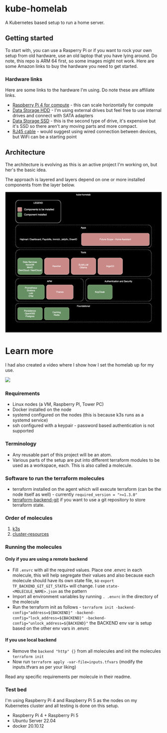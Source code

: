 # kube-homelab

A Kubernetes based setup to run a home server.

## Getting started


To start with, you can use a Rasperry Pi or if you want to rock your own setup from old hardware, use an old laptop that you have lying around. Do note, this repo is ARM 64 first, so some images might not work. Here are some Amazon links to buy the hardware you need to get started.

### Hardware links

Here are some links to the hardware I'm using. Do note these are affiliate links.

- [Raspberry Pi 4 for compute](https://www.amazon.in/Raspberry-Pi-Cortex-A76-Computer-RPI5-8GB-SINGLE/dp/B0CK2FCG1K?crid=EKBEAN3NPRMC&dib=eyJ2IjoiMSJ9.elFH5y0l5x9aR3GfFvFqYY_JXnW6E_F5Z5YSKW5wM_9nwP5FBIxx-Jcf9zliTMNa3kDMrGmsqRcAhlvSN5DpipOaZb0MUEuDNOpa36R_OnwGw4zTbhOWkLmX9zbscB66_DwwRzv5IlCSPO1RYnLASbtGrd2Hjx3RWndsM7ukjVP1iUgk8_1qLfaV4K2iW-LzT2rn6dpzVqfr92tMdFYwx8HnrJ8ArKDsVgogVWpzi64.EpCKj_jvi4HxDmy47aEJggqC4zWiJSRs6Ju9sEJIg4A&dib_tag=se&keywords=raspberry+pi+5+8gb&nsdOptOutParam=true&qid=1744222175&sprefix=raspberry%2Caps%2C291&sr=8-2&linkCode=ll1&tag=withsahu-21&linkId=f9f43728ee08d0a17d7a1c6113df613d&language=en_IN&ref_=as_li_ss_tl) - this can scale horizontally for compute
- [Data Storage HDD](https://www.amazon.in/Passport-Portable-External-Drive-Black/dp/B07VTFN6HM?crid=3NVTLLDOLACP5&dib=eyJ2IjoiMSJ9.dJYp26oYdVWMB4Dh258mLxkBu4GDQGYu5zfkFMnRlpOIMTQjfJEfgBkeozy-Vb7ljOykLPac9rl_V3dbfZH7ne1n0fLsFgp4j-sSa01oDCOI8DekSHhOrdAvitNEYn-6uhD-74uDPteo81aOLhwOeF_nlvfWHjF0wAjOdcLueso5GjgozA1kSs5J2W8I_XfVId_Mjo-Bpo_y21tzSiciNO3YIUrpzoOKZg1LdlfsPvk.bQghFuZg0piRLweqhmcUcNFDlIU5cbCWQgSo2-peD7Q&dib_tag=se&keywords=wd+ssd+external&nsdOptOutParam=true&qid=1744222464&sprefix=wd+ssd+extern%2Caps%2C510&sr=8-17&linkCode=ll1&tag=withsahu-21&linkId=24996123e7343a8fa8b7f1b79c56bc78&language=en_IN&ref_=as_li_ss_tl) - I'm using external drives but feel free to use internal drives and connect with SATA adapters
- [Data Storage SSD](https://www.amazon.in/Portable-Protection-Compatible-Warranty-SDSSDE30-1T00-G26/dp/B0C5JQ68FY/ref=sr_1_6?crid=3NVTLLDOLACP5&dib=eyJ2IjoiMSJ9.dJYp26oYdVWMB4Dh258mLxkBu4GDQGYu5zfkFMnRlpOIMTQjfJEfgBkeozy-Vb7ljOykLPac9rl_V3dbfZH7ne1n0fLsFgp4j-sSa01oDCOI8DekSHhOrdAvitNEYn-6uhD-74uDPteo81aOLhwOeF_nlvfWHjF0wAjOdcLueso5GjgozA1kSs5J2W8I_XfVId_Mjo-Bpo_y21tzSiciNO3YIUrpzoOKZg1LdlfsPvk.bQghFuZg0piRLweqhmcUcNFDlIU5cbCWQgSo2-peD7Q&dib_tag=se&keywords=wd%2Bssd%2Bexternal&nsdOptOutParam=true&qid=1744222464&sprefix=wd%2Bssd%2Bextern%2Caps%2C510&sr=8-6&th=1) - this is the second type of drive, it's expensive but it's SSD so there aren't any moving parts and more compact.
- [RJ45 cable](https://www.amazon.in/TECH-X-Ethernet-Internet-Computer-cable-Grey/dp/B09PJHW5CY?crid=OGRLEGVOX247&dib=eyJ2IjoiMSJ9.ltdP5-SAQ6J-DhWkMqFH8WarlrIN4qPG2gLfvDh8a2990gVQz5iXK5_K8o-VvR1aiiqraGS02uwPvI15ulYIp48hyxRf-WFBlAxTqJIG5dsEUzYjRvUjUyVU5UzTRoi5yBSmFwXAZzr3SEXgMko5wlGY-t5jES8R3hKwJ3bizz6fr1B4ff_Vtz4hzSKGtGI4enVD0k5Vpzhf8u6MzqIhd-DC8ZACTB0KSDUS2asnZvI.orLCpPyprtqFNbtChPHZqbf0B78PoT2C1j9iCR4KO9E&dib_tag=se&keywords=rj45%2Bconnector%2B1m&qid=1744222622&sprefix=rj45%2Bconnector%2B1m%2Caps%2C250&sr=8-1-spons&sp_csd=d2lkZ2V0TmFtZT1zcF9hdGY&th=1&linkCode=ll1&tag=withsahu-21&linkId=5081bcf4a0ac783c3079979a9d9ce71b&language=en_IN&ref_=as_li_ss_tl) - would suggest using wired connection between devices, but WiFi can be a starting point



## Architecture

The architecture is evolving as this is an active project I'm working on, but her's the basic idea. 

The approach is layered and layers depend on one or more installed components from the layer below.

![Architecure Diagram](./docs/images/kube-homelab.drawio.svg)

# Learn more

I had also created a video where I show how I set the homelab up for my use. 

[<img src="https://user-images.githubusercontent.com/9134050/212525414-02a03a7e-f1f6-4b51-a5a6-c4a49c994f89.png">](https://www.youtube.com/watch?v=LfBcERF6qw4)

### Requirements



- Linux nodes (a VM, Raspberry PI, Tower PC)
- Docker installed on the node
- systemd configured on the nodes (this is because k3s runs as a systemd service)
- ssh configured with a keypair - password based authentication is not supported

### Terminology

- Any reusable part of this project will be an atom.
- Various parts of the setup are put into different terraform modules to be used as a workspace, each. This is also called a molecule.

### Software to run the terraform molecules

- terraform installed on the agent which will execute terraform (can be the node itself as well) - currently `required_version = ">=1.3.0"`
- [terraform-backend-git](https://github.com/plumber-cd/terraform-backend-git) if you want to use a git repository to store terraform state. 

### Order of molecules

1. [k3s](./molecules/k3s/readme.md)
2. [cluster-resources](./molecules/cluster-resources/readme.md)

### Running the molecules

#### Only if you are using a remote backend
- Fill `.envrc` with all the required values. Place one .envrc in each molecule, this will help segregate their values and also because each molecule should have its own state file, so `export TF_BACKEND_GIT_GIT_STATE=` will change. I use `state-<MOLECULE_NAME>.json` as the pattern
- Import all environment variables by running `. .envrc` in the directory of the molecule
- Run the terraform init as follows - `terraform init -backend-config="address=${BACKEND}" -backend-config="lock_address=${BACKEND}" -backend-config="unlock_address=${BACKEND}"` the BACKEND env var is setup based on the other env vars in .envrc

#### If you use local backend
- Remove the `backend "http" {}` from all molecules and init the molecules `terraform init`
- Now run `terraform apply -var-file=inputs.tfvars` (modify the inputs.tfvars as per your liking)

Read any specific requirements per molecule in their readme.

### Test bed

I'm using Raspberry Pi 4 and Raspberry Pi 5 as the nodes on my Kubernetes cluster and all testing is done on this setup.

- Raspberry Pi 4 +  Raspberry Pi 5
- Ubuntu Server 22.04
- docker 20.10.12
